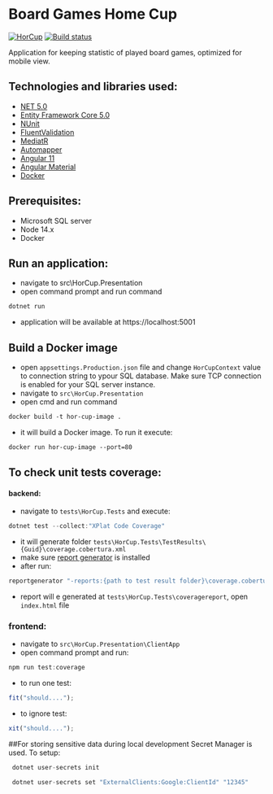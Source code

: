 # Board Games Home Cup

[![HorCup](https://github.com/GorbunowArtem/BoardGamesHomeCup/workflows/HorCup/badge.svg)](https://github.com/GorbunowArtem/BoardGamesHomeCup/actions)
[![Build status](https://dev.azure.com/artem-horbunov/hor-cup/_apis/build/status/hor-cup-Docker%20container-CI)](https://dev.azure.com/artem-horbunov/hor-cup/_build/latest?definitionId=1)

Application for keeping statistic of played board games, optimized for mobile view.

## Technologies and libraries used:

- [NET 5.0](https://github.com/microsoft/dotnet)
- [Entity Framework Core 5.0](https://github.com/dotnet/efcore)
- [NUnit](https://github.com/nunit/nunit)
- [FluentValidation](https://github.com/FluentValidation/FluentValidation)
- [MediatR](https://github.com/jbogard/MediatR)
- [Automapper](https://github.com/AutoMapper/AutoMapper)
- [Angular 11](https://github.com/angular/angular)
- [Angular Material](https://github.com/angular/material)
- [Docker](https://www.docker.com/)

## Prerequisites:

- Microsoft SQL server
- Node 14.x
- Docker

## Run an application:

- navigate to src\HorCup.Presentation
- open command prompt and run command

```c#
dotnet run
```

- application will be available at https://localhost:5001

## Build a Docker image

- open `appsettings.Production.json` file and change `HorCupContext` value to connection string to ypour SQL database. Make sure TCP connection is enabled for your SQL server instance.
- navigate to `src\HorCup.Presentation`
- open cmd and run command

```dockerfile
docker build -t hor-cup-image .
```

- it will build a Docker image. To run it execute:

```dockerfile
docker run hor-cup-image --port=80
```

## To check unit tests coverage:

#### backend:

- navigate to `tests\HorCup.Tests` and execute:

```c#
dotnet test --collect:"XPlat Code Coverage"
```

- it will generate folder `tests\HorCup.Tests\TestResults\{Guid}\coverage.cobertura.xml`
- make sure [report generator](https://github.com/danielpalme/ReportGenerator) is installed
- after run:

```c#
reportgenerator "-reports:{path to test result folder}\coverage.cobertura.xml" "-targetdir:coveragereport" -reporttypes:Html
```

- report will e generated at `tests\HorCup.Tests\coveragereport`, open `index.html` file

### frontend:

- navigate to `src\HorCup.Presentation\ClientApp`
- open command prompt and run:

```js
npm run test:coverage
```

- to run one test:

```js
fit("should....");
```

- to ignore test:

```js
xit("should....");
```

##For storing sensitive data during local development Secret Manager is used. To setup:

```c#
 dotnet user-secrets init

 dotnet user-secrets set "ExternalClients:Google:ClientId" "12345"
```
